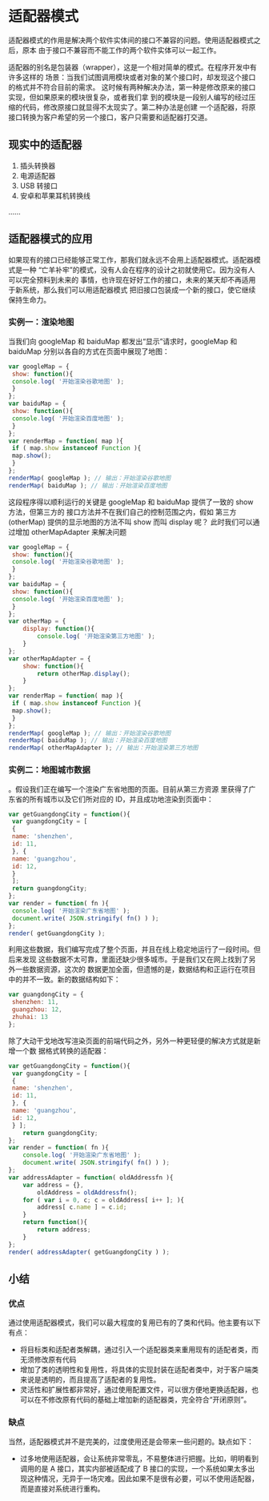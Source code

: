 # 适配器模式
适配器模式的作用是解决两个软件实体间的接口不兼容的问题。使用适配器模式之后，原本
由于接口不兼容而不能工作的两个软件实体可以一起工作。

适配器的别名是包装器（wrapper），这是一个相对简单的模式。在程序开发中有许多这样的
场景：当我们试图调用模块或者对象的某个接口时，却发现这个接口的格式并不符合目前的需求。
这时候有两种解决办法，第一种是修改原来的接口实现，但如果原来的模块很复杂，或者我们拿
到的模块是一段别人编写的经过压缩的代码，修改原接口就显得不太现实了。第二种办法是创建
一个适配器，将原接口转换为客户希望的另一个接口，客户只需要和适配器打交道。
## 现实中的适配器
1. 插头转换器
2. 电源适配器
3. USB 转接口
4. 安卓和苹果耳机转换线

......

## 适配器模式的应用

如果现有的接口已经能够正常工作，那我们就永远不会用上适配器模式。适配器模式是一种
“亡羊补牢”的模式，没有人会在程序的设计之初就使用它。因为没有人可以完全预料到未来的
事情，也许现在好好工作的接口，未来的某天却不再适用于新系统，那么我们可以用适配器模式
把旧接口包装成一个新的接口，使它继续保持生命力。

### 实例一：渲染地图

当我们向 googleMap 和 baiduMap 都发出“显示”请求时，googleMap
和 baiduMap 分别以各自的方式在页面中展现了地图：
```javascript
var googleMap = { 
 show: function(){ 
 console.log( '开始渲染谷歌地图' ); 
 } 
}; 
var baiduMap = { 
 show: function(){ 
 console.log( '开始渲染百度地图' ); 
 } 
}; 
var renderMap = function( map ){ 
 if ( map.show instanceof Function ){ 
 map.show(); 
 } 
}; 
renderMap( googleMap ); // 输出：开始渲染谷歌地图 
renderMap( baiduMap ); // 输出：开始渲染百度地图
```
这段程序得以顺利运行的关键是 googleMap 和 baiduMap 提供了一致的 show 方法，但第三方的
接口方法并不在我们自己的控制范围之内，假如 第三方(otherMap) 提供的显示地图的方法不叫 show 而叫
display 呢？
此时我们可以通过增加 otherMapAdapter 来解决问题
```javascript
var googleMap = { 
 show: function(){ 
 console.log( '开始渲染谷歌地图' ); 
 } 
}; 
var baiduMap = { 
 show: function(){ 
 console.log( '开始渲染百度地图' ); 
 } 
};
var otherMap = {
    display: function(){
        console.log( '开始渲染第三方地图' );
    }
};
var otherMapAdapter = {
    show: function(){
        return otherMap.display();
    }
};
var renderMap = function( map ){ 
 if ( map.show instanceof Function ){ 
 map.show(); 
 } 
}; 
renderMap( googleMap ); // 输出：开始渲染谷歌地图 
renderMap( baiduMap ); // 输出：开始渲染百度地图
renderMap( otherMapAdapter ); // 输出：开始渲染第三方地图
```

### 实例二：地图城市数据
。假设我们正在编写一个渲染广东省地图的页面。目前从第三方资源
里获得了广东省的所有城市以及它们所对应的 ID，并且成功地渲染到页面中：
```javascript
var getGuangdongCity = function(){ 
 var guangdongCity = [ 
 { 
 name: 'shenzhen', 
 id: 11, 
 }, { 
 name: 'guangzhou', 
 id: 12, 
 } 
 ]; 
 return guangdongCity; 
}; 
var render = function( fn ){ 
 console.log( '开始渲染广东省地图' ); 
 document.write( JSON.stringify( fn() ) ); 
}; 
render( getGuangdongCity );
```
利用这些数据，我们编写完成了整个页面，并且在线上稳定地运行了一段时间。但后来发现
这些数据不太可靠，里面还缺少很多城市。于是我们又在网上找到了另外一些数据资源，这次的
数据更加全面，但遗憾的是，数据结构和正运行在项目中的并不一致。新的数据结构如下：
```javascript
var guangdongCity = { 
 shenzhen: 11, 
 guangzhou: 12, 
 zhuhai: 13 
};
```
除了大动干戈地改写渲染页面的前端代码之外，另外一种更轻便的解决方式就是新增一个数
据格式转换的适配器：

```javascript
var getGuangdongCity = function(){ 
 var guangdongCity = [ 
 { 
 name: 'shenzhen', 
 id: 11, 
 }, { 
 name: 'guangzhou', 
 id: 12, 
 } ];
    return guangdongCity;
};
var render = function( fn ){
    console.log( '开始渲染广东省地图' );
    document.write( JSON.stringify( fn() ) );
};
var addressAdapter = function( oldAddressfn ){
    var address = {},
        oldAddress = oldAddressfn();
    for ( var i = 0, c; c = oldAddress[ i++ ]; ){
        address[ c.name ] = c.id;
    }
    return function(){
        return address;
    }
};
render( addressAdapter( getGuangdongCity ) );
```
## 小结
### 优点
通过使用适配器模式，我们可以最大程度的复用已有的了类和代码。他主要有以下有点：
* 将目标类和适配者类解耦，通过引入一个适配器类来重用现有的适配者类，而无须修改原有代码
* 增加了类的透明性和复用性，将具体的实现封装在适配者类中，对于客户端类来说是透明的，而且提高了适配者的复用性。
* 灵活性和扩展性都非常好，通过使用配置文件，可以很方便地更换适配器，也可以在不修改原有代码的基础上增加新的适配器类，完全符合“开闭原则”。
### 缺点
当然，适配器模式并不是完美的，过度使用还是会带来一些问题的。缺点如下：
* 过多地使用适配器，会让系统非常零乱，不易整体进行把握。比如，明明看到调用的是 A 接口，其实内部被适配成了 B 接口的实现，一个系统如果太多出现这种情况，无异于一场灾难。因此如果不是很有必要，可以不使用适配器，而是直接对系统进行重构。
